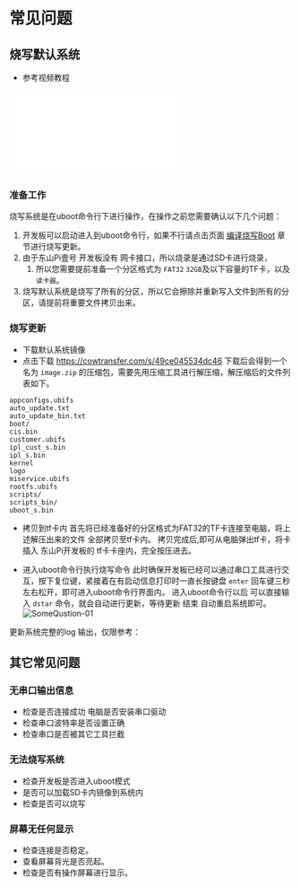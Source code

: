 # 常见问题
## 烧写默认系统

* 参考视频教程
<iframe src="//player.bilibili.com/player.html?aid=293906511&bvid=BV18F411a7jM&cid=434612050&page=1"scrolling="no" border="0" frameborder="no" framespacing="0" allowfullscreen="true">  </iframe>   

### 准备工作
烧写系统是在uboot命令行下进行操作，在操作之前您需要确认以下几个问题：

 1. 开发板可以启动进入到uboot命令行，如果不行请点击页面 [编译烧写Boot](DongshanPi-One/06-BuildFlashBoot/) 章节进行烧写更新。
 2. 由于东山Pi壹号 开发板没有 网卡接口，所以烧录是通过SD卡进行烧录，
    1. 所以您需要提前准备一个分区格式为 `FAT32` `32GB`及以下容量的TF卡，以及`读卡器`。
 3. 烧写默认系统是烧写了所有的分区，所以它会擦除并重新写入文件到所有的分区，请提前将重要文件拷贝出来。

### 烧写更新
* 下载默认系统镜像
 * 点击下载 https://cowtransfer.com/s/49ce045534dc46
下载后会得到一个名为 `image.zip` 的压缩包，需要先用压缩工具进行解压缩，解压缩后的文件列表如下。
``` shell
appconfigs.ubifs
auto_update.txt
auto_update_bin.txt
boot/
cis.bin
customer.ubifs
ipl_cust_s.bin
ipl_s.bin
kernel
logo
miservice.ubifs
rootfs.ubifs
scripts/
scripts_bin/
uboot_s.bin
```

* 拷贝到tf卡内
首先将已经准备好的分区格式为FAT32的TF卡连接至电脑，将上述解压出来的文件 全部拷贝至tf卡内。
拷贝完成后,即可从电脑弹出tf卡，将卡插入 东山Pi开发板的 tf卡卡座内，完全按压进去。

* 进入uboot命令行执行烧写命令
  此时确保开发板已经可以通过串口工具进行交互，按下复位键，紧接着在有启动信息打印时一直长按键盘 `enter` 回车键三秒左右松开，即可进入uboot命令行界面内。
  进入uboot命令行以后 可以直接输入 `dstar` 命令，就会自动进行更新，等待更新 结束 自动重启系统即可。
![SomeQustion-01](https://cdn.jsdelivr.net/gh/codebug8/DongshanPi-Photos@master/SomeQustion-01.png)  

更新系统完整的log 输出，仅限参考：  

## 其它常见问题

### 无串口输出信息
* 检查是否连接成功 电脑是否安装串口驱动
* 检查串口波特率是否设置正确
* 检查串口是否被其它工具拦截
  
### 无法烧写系统
* 检查开发板是否进入uboot模式
* 是否可以加载SD卡内镜像到系统内
* 检查是否可以烧写
  
###  屏幕无任何显示
* 检查连接是否稳定。
* 查看屏幕背光是否亮起。
* 检查是否有操作屏幕进行显示。